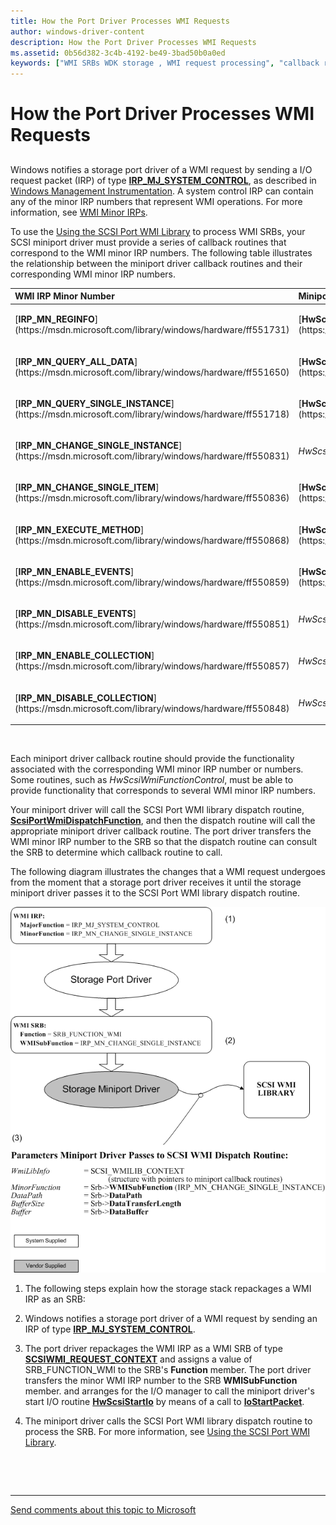 ```yaml
---
title: How the Port Driver Processes WMI Requests
author: windows-driver-content
description: How the Port Driver Processes WMI Requests
ms.assetid: 0b56d382-3c4b-4192-be49-3bad50b0a0ed
keywords: ["WMI SRBs WDK storage , WMI request processing", "callback routines WDK WMI SRBs", "WMI IRPs WDK storage"]
---
```


# How the Port Driver Processes WMI Requests


## <span id="ddk_how_the_port_driver_processes_wmi_requests_kg"></span><span id="DDK_HOW_THE_PORT_DRIVER_PROCESSES_WMI_REQUESTS_KG"></span>


Windows notifies a storage port driver of a WMI request by sending a I/O request packet (IRP) of type [**IRP\_MJ\_SYSTEM\_CONTROL**](https://msdn.microsoft.com/library/windows/hardware/ff550813), as described in [Windows Management Instrumentation](https://msdn.microsoft.com/library/windows/hardware/ff547139). A system control IRP can contain any of the minor IRP numbers that represent WMI operations. For more information, see [WMI Minor IRPs](https://msdn.microsoft.com/library/windows/hardware/ff566361).

To use the [Using the SCSI Port WMI Library](using-the-scsi-port-wmi-library.md) to process WMI SRBs, your SCSI miniport driver must provide a series of callback routines that correspond to the WMI minor IRP numbers. The following table illustrates the relationship between the miniport driver callback routines and their corresponding WMI minor IRP numbers.

<table>
<colgroup>
<col width="50%" />
<col width="50%" />
</colgroup>
<thead>
<tr class="header">
<th align="left">WMI IRP Minor Number</th>
<th align="left">Miniport Driver Callback Routine</th>
</tr>
</thead>
<tbody>
<tr class="odd">
<td align="left"><p>[<strong>IRP_MN_REGINFO</strong>](https://msdn.microsoft.com/library/windows/hardware/ff551731)</p></td>
<td align="left"><p>[<strong>HwScsiWmiQueryReginfo</strong>](https://msdn.microsoft.com/library/windows/hardware/ff557344)</p></td>
</tr>
<tr class="even">
<td align="left"><p>[<strong>IRP_MN_QUERY_ALL_DATA</strong>](https://msdn.microsoft.com/library/windows/hardware/ff551650)</p></td>
<td align="left"><p>[<strong>HwScsiWmiQueryDataBlock</strong>](https://msdn.microsoft.com/library/windows/hardware/ff557340)</p></td>
</tr>
<tr class="odd">
<td align="left"><p>[<strong>IRP_MN_QUERY_SINGLE_INSTANCE</strong>](https://msdn.microsoft.com/library/windows/hardware/ff551718)</p></td>
<td align="left"><p>[<strong>HwScsiWmiQueryDataBlock</strong>](https://msdn.microsoft.com/library/windows/hardware/ff557340)</p></td>
</tr>
<tr class="even">
<td align="left"><p>[<strong>IRP_MN_CHANGE_SINGLE_INSTANCE</strong>](https://msdn.microsoft.com/library/windows/hardware/ff550831)</p></td>
<td align="left"><p><em>HwScsiWmiSetDataBlock</em></p></td>
</tr>
<tr class="odd">
<td align="left"><p>[<strong>IRP_MN_CHANGE_SINGLE_ITEM</strong>](https://msdn.microsoft.com/library/windows/hardware/ff550836)</p></td>
<td align="left"><p>[<strong>HwScsiWmiSetDataItem</strong>](https://msdn.microsoft.com/library/windows/hardware/ff557357)</p></td>
</tr>
<tr class="even">
<td align="left"><p>[<strong>IRP_MN_EXECUTE_METHOD</strong>](https://msdn.microsoft.com/library/windows/hardware/ff550868)</p></td>
<td align="left"><p>[<strong>HwScsiWmiExecuteMethod</strong>](https://msdn.microsoft.com/library/windows/hardware/ff557332)</p></td>
</tr>
<tr class="odd">
<td align="left"><p>[<strong>IRP_MN_ENABLE_EVENTS</strong>](https://msdn.microsoft.com/library/windows/hardware/ff550859)</p></td>
<td align="left"><p>[<strong>HwScsiWmiFunctionControl</strong>](https://msdn.microsoft.com/library/windows/hardware/ff557338)</p></td>
</tr>
<tr class="even">
<td align="left"><p>[<strong>IRP_MN_DISABLE_EVENTS</strong>](https://msdn.microsoft.com/library/windows/hardware/ff550851)</p></td>
<td align="left"><p><em>HwScsiWmiFunctionControl</em></p></td>
</tr>
<tr class="odd">
<td align="left"><p>[<strong>IRP_MN_ENABLE_COLLECTION</strong>](https://msdn.microsoft.com/library/windows/hardware/ff550857)</p></td>
<td align="left"><p><em>HwScsiWmiFunctionControl</em></p></td>
</tr>
<tr class="even">
<td align="left"><p>[<strong>IRP_MN_DISABLE_COLLECTION</strong>](https://msdn.microsoft.com/library/windows/hardware/ff550848)</p></td>
<td align="left"><p><em>HwScsiWmiFunctionControl</em></p></td>
</tr>
</tbody>
</table>

 

Each miniport driver callback routine should provide the functionality associated with the corresponding WMI minor IRP number or numbers. Some routines, such as *HwScsiWmiFunctionControl*, must be able to provide functionality that corresponds to several WMI minor IRP numbers.

Your miniport driver will call the SCSI Port WMI library dispatch routine, [**ScsiPortWmiDispatchFunction**](https://msdn.microsoft.com/library/windows/hardware/ff564766), and then the dispatch routine will call the appropriate miniport driver callback routine. The port driver transfers the WMI minor IRP number to the SRB so that the dispatch routine can consult the SRB to determine which callback routine to call.

The following diagram illustrates the changes that a WMI request undergoes from the moment that a storage port driver receives it until the storage miniport driver passes it to the SCSI Port WMI library dispatch routine.

![how the storage stack handles a wmi irp ](images/scsiwmilib.png)

1.  The following steps explain how the storage stack repackages a WMI IRP as an SRB:

2.  Windows notifies a storage port driver of a WMI request by sending an IRP of type [**IRP\_MJ\_SYSTEM\_CONTROL**](https://msdn.microsoft.com/library/windows/hardware/ff550813).

3.  The port driver repackages the WMI IRP as a WMI SRB of type [**SCSIWMI\_REQUEST\_CONTEXT**](https://msdn.microsoft.com/library/windows/hardware/ff564946) and assigns a value of SRB\_FUNCTION\_WMI to the SRB's **Function** member. The port driver transfers the minor WMI IRP number to the SRB **WMISubFunction** member. and arranges for the I/O manager to call the miniport driver's start I/O routine [**HwScsiStartIo**](https://msdn.microsoft.com/library/windows/hardware/ff557323) by means of a call to [**IoStartPacket**](https://msdn.microsoft.com/library/windows/hardware/ff550370).

4.  The miniport driver calls the SCSI Port WMI library dispatch routine to process the SRB. For more information, see [Using the SCSI Port WMI Library](using-the-scsi-port-wmi-library.md).

 

 


--------------------
[Send comments about this topic to Microsoft](mailto:wsddocfb@microsoft.com?subject=Documentation%20feedback%20[storage\storage]:%20How%20the%20Port%20Driver%20Processes%20WMI%20Requests%20%20RELEASE:%20%285/9/2016%29&body=%0A%0APRIVACY%20STATEMENT%0A%0AWe%20use%20your%20feedback%20to%20improve%20the%20documentation.%20We%20don't%20use%20your%20email%20address%20for%20any%20other%20purpose,%20and%20we'll%20remove%20your%20email%20address%20from%20our%20system%20after%20the%20issue%20that%20you're%20reporting%20is%20fixed.%20While%20we're%20working%20to%20fix%20this%20issue,%20we%20might%20send%20you%20an%20email%20message%20to%20ask%20for%20more%20info.%20Later,%20we%20might%20also%20send%20you%20an%20email%20message%20to%20let%20you%20know%20that%20we've%20addressed%20your%20feedback.%0A%0AFor%20more%20info%20about%20Microsoft's%20privacy%20policy,%20see%20http://privacy.microsoft.com/default.aspx. "Send comments about this topic to Microsoft")


